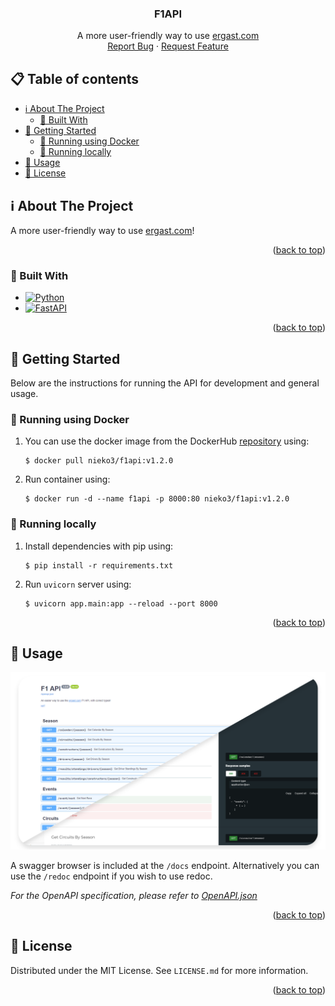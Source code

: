 <a name="readme-top"></a>

<div>
<h3 align="center">F1API</h3>

  <p align="center">
    A more user-friendly way to use <a href="https://ergast.com/mrd/">ergast.com</a>
    <br />
    <a href="https://github.com/f1betting/F1API/issues">Report Bug</a>
    ·
    <a href="https://github.com/f1betting/F1API/issues">Request Feature</a>
  </p>
</div>



<!-- TABLE OF CONTENTS -->

## 📋 Table of contents

- [ℹ️ About The Project](#-about-the-project)
    - [🚧 Built With](#built-with)
- [🔨 Getting Started](#-getting-started)
    - [🚢 Running using Docker](#running-using-docker)
    - [🏡 Running locally](#running-locally)
- [🚀 Usage ](#-usage)
- [📜 License](#-license)

<!-- ABOUT THE PROJECT -->

## ℹ️ About The Project

A more user-friendly way to use [ergast.com](https://ergast.com/mrd/)!

<p align="right">(<a href="#readme-top">back to top</a>)</p>

### 🚧 Built With

* [![Python]][Python-url]
* [![FastAPI]][FastAPI-url]

<p align="right">(<a href="#readme-top">back to top</a>)</p>



<!-- GETTING STARTED -->

## 🔨 Getting Started

Below are the instructions for running the API for development and general usage.

### 🚢 Running using Docker

1. You can use the docker image from the DockerHub [repository](https://hub.docker.com/r/nieko3/f1api) using:

   ````shell
   $ docker pull nieko3/f1api:v1.2.0
   ````

2. Run container using:

    ````shell
    $ docker run -d --name f1api -p 8000:80 nieko3/f1api:v1.2.0
    ````

### 🏡 Running locally

1. Install dependencies with pip using:

   ````shell
   $ pip install -r requirements.txt
   ````

2. Run ``uvicorn`` server using:
   ````shell
   $ uvicorn app.main:app --reload --port 8000
   ````

<p align="right">(<a href="#readme-top">back to top</a>)</p>



<!-- USAGE EXAMPLES -->

## 🚀 Usage

<img src="docs/screenshot.png">

A swagger browser is included at the ``/docs`` endpoint. Alternatively you can use the ``/redoc`` endpoint if you wish
to use redoc.

_For the OpenAPI specification, please refer
to [OpenAPI.json](https://github.com/f1betting/F1API/blob/main/OpenAPI.json)_

<p align="right">(<a href="#readme-top">back to top</a>)</p>



<!-- LICENSE -->

## 📜 License

Distributed under the MIT License. See `LICENSE.md` for more information.

<p align="right">(<a href="#readme-top">back to top</a>)</p>



<!-- MARKDOWN LINKS & IMAGES -->
<!-- https://www.markdownguide.org/basic-syntax/#reference-style-links -->

[Python]: https://img.shields.io/badge/python-3670A0?style=for-the-badge&logo=python&logoColor=ffdd54

[Python-url]: https://python.org

[FastAPI]: https://img.shields.io/badge/FastAPI-005571?style=for-the-badge&logo=fastapi

[FastAPI-url]: https://fastapi.tiangolo.com/